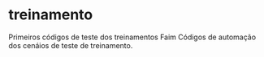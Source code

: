# treinamento
Primeiros códigos de teste dos treinamentos Faim
Códigos de automação dos cenáios de teste de treinamento.
